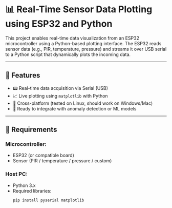 # 📊 Real-Time Sensor Data Plotting using ESP32 and Python

This project enables real-time data visualization from an ESP32 microcontroller using a Python-based plotting interface. The ESP32 reads sensor data (e.g., PIR, temperature, pressure) and streams it over USB serial to a Python script that dynamically plots the incoming data.

---

## 🚀 Features

- 📟 Real-time data acquisition via Serial (USB)
- 📈 Live plotting using `matplotlib` with Python
- 🔌 Cross-platform (tested on Linux, should work on Windows/Mac)
- 🧠 Ready to integrate with anomaly detection or ML models

---

## 🧰 Requirements

### Microcontroller:
- ESP32 (or compatible board)
- Sensor (PIR / temperature / pressure / custom)

### Host PC:
- Python 3.x
- Required libraries:
  ```bash
  pip install pyserial matplotlib
